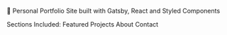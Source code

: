 🚀 Personal Portfolio Site built with Gatsby, React and Styled Components

Sections Included:
Featured Projects
About
Contact
